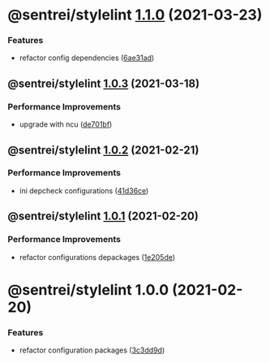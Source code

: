 # @sentrei/stylelint [1.1.0](https://github.com/sentrei/sentrei/compare/@sentrei/stylelint@1.0.3...@sentrei/stylelint@1.1.0) (2021-03-23)

### Features

- refactor config dependencies ([6ae31ad](https://github.com/sentrei/sentrei/commit/6ae31ad76459cf2a524046b7dd467d54b565a0b3))

## @sentrei/stylelint [1.0.3](https://github.com/sentrei/sentrei/compare/@sentrei/stylelint@1.0.2...@sentrei/stylelint@1.0.3) (2021-03-18)

### Performance Improvements

- upgrade with ncu ([de701bf](https://github.com/sentrei/sentrei/commit/de701bf535ea98f982b2467d45fceab726c847a2))

## @sentrei/stylelint [1.0.2](https://github.com/sentrei/sentrei/compare/@sentrei/stylelint@1.0.1...@sentrei/stylelint@1.0.2) (2021-02-21)

### Performance Improvements

- ini depcheck configurations ([41d36ce](https://github.com/sentrei/sentrei/commit/41d36cef0459229e366d8d99bda9c0dfdac80ab0))

## @sentrei/stylelint [1.0.1](https://github.com/sentrei/sentrei/compare/@sentrei/stylelint@1.0.0...@sentrei/stylelint@1.0.1) (2021-02-20)

### Performance Improvements

- refactor configurations depackages ([1e205de](https://github.com/sentrei/sentrei/commit/1e205de0b262e3dd1b4a6a40bbd4a9e57ec2a972))

# @sentrei/stylelint 1.0.0 (2021-02-20)

### Features

- refactor configuration packages ([3c3dd9d](https://github.com/sentrei/sentrei/commit/3c3dd9d809869706bfc91615d1b26edbe442a4ac))
